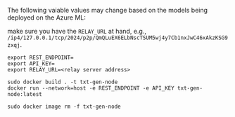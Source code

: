 The following vaiable values may change based on the models being deployed on the Azure ML:

make sure you have the `RELAY_URL` at hand, e.g., `/ip4/127.0.0.1/tcp/2024/p2p/QmQLuEX6ELbNscTSUM5wj4y7Cb1nxJwC46xAkzKSG9zxqj`.

```
export REST_ENDPOINT=
export API_KEY=
export RELAY_URL=<relay server address>

sudo docker build . -t txt-gen-node
docker run --network=host -e REST_ENDPOINT -e API_KEY txt-gen-node:latest

sudo docker image rm -f txt-gen-node
```
